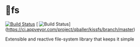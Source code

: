# :kiss:fs
[![Build Status](https://travis-ci.org/wix/kissfs.svg?branch=master)](https://travis-ci.org/wix/kissfs)
[ ![Build Status](https://ci.appveyor.com/api/projects/status/github/wix/kissfs?branch=master&svg=true)] (https://ci.appveyor.com/project/qballer/kissfs/branch/master)

Extensible and reactive file-system library that keeps it simple

